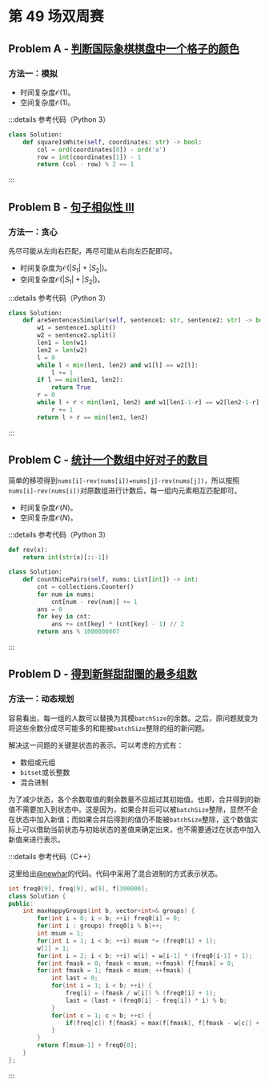 # 第 49 场双周赛

## Problem A - [判断国际象棋棋盘中一个格子的颜色](https://leetcode.cn/problems/determine-color-of-a-chessboard-square/)

### 方法一：模拟

- 时间复杂度$\mathcal{O}(1)$。
- 空间复杂度$\mathcal{O}(1)$。

:::details 参考代码（Python 3）

```python
class Solution:
    def squareIsWhite(self, coordinates: str) -> bool:
        col = ord(coordinates[0]) - ord('a')
        row = int(coordinates[1]) - 1
        return (col - row) % 2 == 1
```

:::

## Problem B - [句子相似性 III](https://leetcode.cn/problems/sentence-similarity-iii/)

### 方法一：贪心

先尽可能从左向右匹配，再尽可能从右向左匹配即可。

- 时间复杂度为$\mathcal{O}(|S_1|+|S_2|)$。
- 空间复杂度$\mathcal{O}(|S_1|+|S_2|)$。

:::details 参考代码（Python 3）

```python
class Solution:
    def areSentencesSimilar(self, sentence1: str, sentence2: str) -> bool:
        w1 = sentence1.split()
        w2 = sentence2.split()
        len1 = len(w1)
        len2 = len(w2)
        l = 0
        while l < min(len1, len2) and w1[l] == w2[l]:
            l += 1
        if l == min(len1, len2):
            return True
        r = 0
        while l + r < min(len1, len2) and w1[len1-1-r] == w2[len2-1-r]:
            r += 1
        return l + r == min(len1, len2)
```

:::

## Problem C - [统计一个数组中好对子的数目](https://leetcode.cn/problems/count-nice-pairs-in-an-array/)

简单的移项得到`nums[i]-rev(nums[i])=nums[j]-rev(nums[j])`，所以按照`nums[i]-rev(nums[i])`对原数组进行计数后，每一组内元素相互匹配即可。

- 时间复杂度$\mathcal{O}(N)$。
- 空间复杂度$\mathcal{O}(N)$。

:::details 参考代码（Python 3）

```python
def rev(x):
    return int(str(x)[::-1])

class Solution:
    def countNicePairs(self, nums: List[int]) -> int:
        cnt = collections.Counter()
        for num in nums:
            cnt[num - rev(num)] += 1
        ans = 0
        for key in cnt:
            ans += cnt[key] * (cnt[key] - 1) // 2
        return ans % 1000000007
```

:::

## Problem D - [得到新鲜甜甜圈的最多组数](https://leetcode.cn/problems/maximum-number-of-groups-getting-fresh-donuts/)

### 方法一：动态规划

容易看出，每一组的人数可以替换为其模`batchSize`的余数。之后，原问题就变为将这些余数分成尽可能多的和能被`batchSize`整除的组的新问题。

解决这一问题的关键是状态的表示。可以考虑的方式有：

- 数组或元组
- `bitset`或长整数
- 混合进制

为了减少状态，各个余数取值的剩余数量不应超过其初始值。也即，合并得到的新值不需要加入到状态中。这是因为，如果合并后可以被`batchSize`整除，显然不会在状态中加入新值；而如果合并后得到的值仍不能被`batchSize`整除，这个数值实际上可以借助当前状态与初始状态的差值来确定出来，也不需要通过在状态中加入新值来进行表示。

:::details 参考代码（C++）

这里给出[@newhar](https://leetcode.cn/problems/maximum-number-of-groups-getting-fresh-donuts/solution/cong-zui-zhi-jie-de-fang-fa-kai-shi-yi-b-x729/)的代码。代码中采用了混合进制的方式表示状态。

```cpp
int freq0[9], freq[9], w[9], f[300000];
class Solution {
public:
    int maxHappyGroups(int b, vector<int>& groups) {
        for(int i = 0; i < b; ++i) freq0[i] = 0;
        for(int i : groups) freq0[i % b]++;
        int msum = 1;
        for(int i = 1; i < b; ++i) msum *= (freq0[i] + 1);
        w[1] = 1;
        for(int i = 2; i < b; ++i) w[i] = w[i-1] * (freq0[i-1] + 1);
        for(int fmask = 0; fmask < msum; ++fmask) f[fmask] = 0;
        for(int fmask = 1; fmask < msum; ++fmask) {
            int last = 0;
            for(int i = 1; i < b; ++i) {
                freq[i] = (fmask / w[i]) % (freq0[i] + 1);
                last = (last + (freq0[i] - freq[i]) * i) % b;
            }
            for(int c = 1; c < b; ++c) {
                if(freq[c]) f[fmask] = max(f[fmask], f[fmask - w[c]] + (last == 0));
            }
        }
        return f[msum-1] + freq0[0];
    }
};
```

:::
